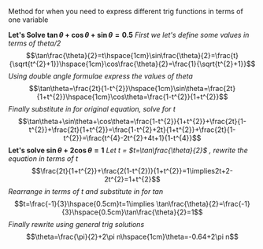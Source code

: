 Method for when you need to express different trig functions in terms of one variable

**Let's Solve $\tan\theta+\cos\theta+\sin\theta=0.5$**
*First we let's define some values in terms of theta/2* $$\tan\frac{\theta}{2}=t\hspace{1cm}\sin\frac{\theta}{2}=\frac{t}{\sqrt{t^{2}+1}}\hspace{1cm}\cos\frac{\theta}{2}=\frac{1}{\sqrt{t^{2}+1}}$$
*Using double angle formulae express the values of theta* $$\tan\theta=\frac{2t}{1-t^{2}}\hspace{1cm}\sin\theta=\frac{2t}{1+t^{2}}\hspace{1cm}\cos\theta=\frac{1-t^{2}}{1+t^{2}}$$
*Finally substitute in for original equation, solve for t*
$$\tan\theta+\sin\theta+\cos\theta=\frac{1-t^{2}}{1+t^{2}}+\frac{2t}{1-t^{2}}+\frac{2t}{1+t^{2}}=\frac{1-t^{2}+2t}{1+t^{2}}+\frac{2t}{1-t^{2}}=\frac{t^{4}-2t^{2}+4t+1}{1-t^{4}}$$
**Let's solve $\sin\theta+2\cos\theta=1$**
*Let t = $t=\tan\frac{\theta}{2}$ , rewrite the equation in terms of t*$$\frac{2t}{1+t^{2}}+\frac{2(1-t^{2})}{1+t^{2}}=1\implies2t+2-2t^{2}=1+t^{2}$$
*Rearrange in terms of t and substitute in for tan*$$t=\frac{-1}{3}\hspace{0.5cm}t=1\implies \tan\frac{\theta}{2}=\frac{-1}{3}\hspace{0.5cm}\tan\frac{\theta}{2}=1$$
*Finally rewrite using general trig solutions*$$\theta=\frac{\pi}{2}+2\pi n\hspace{1cm}\theta=-0.64+2\pi n$$
